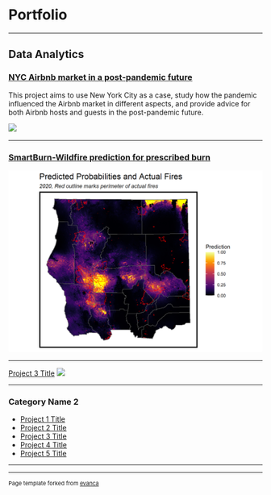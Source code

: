 # Portfolio

---

## Data Analytics

### [NYC Airbnb market in a post-pandemic future](https://shujingyi.github.io/NYC-Airbnb-blog/)
This project aims to use New York City as a case, study how the pandemic influenced the Airbnb market in different aspects, and provide advice for both Airbnb hosts and guests in the post-pandemic future.

<img src="images/Airbnb_small.jpg?raw=true"/>


---
### [SmartBurn-Wildfire prediction for prescribed burn](https://shujingyi.github.io/NYC-Airbnb-blog/)
<img src="images/wildfire.png?"/>

---
[Project 3 Title](http://example.com/)
<img src="images/dummy_thumbnail.jpg?raw=true"/>

---

### Category Name 2

- [Project 1 Title](http://example.com/)
- [Project 2 Title](http://example.com/)
- [Project 3 Title](http://example.com/)
- [Project 4 Title](http://example.com/)
- [Project 5 Title](http://example.com/)

---




---
<p style="font-size:11px">Page template forked from <a href="https://github.com/evanca/quick-portfolio">evanca</a></p>
<!-- Remove above link if you don't want to attibute -->
